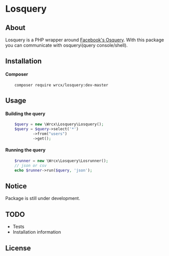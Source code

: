 # Losquery

## About
Losquery is a PHP wrapper around [Facebook's Osquery](http://osquery.io).
With this package you can communicate with osqueryi(query console/shell).

## Installation

#### Composer
```
    composer require wrcx/losquery:dev-master
```

## Usage
#### Building the query
```php
    $query = new \Wrcx\Losquery\Losquery();
    $query = $query->select('*')
            ->from("users")
            ->get();
```
#### Running the query
```php
    $runner = new \Wrcx\Losquery\Losrunner();
    // json or csv
    echo $runner->run($query, 'json');
```

## Notice
Package is still under development.

## TODO
- Tests
- Installation information

## License
